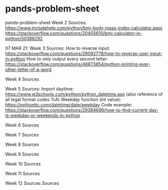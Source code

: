# pands-problem-sheet
pands-problem-sheet
Week 2 
Sources:
https://www.includehelp.com/python/bmi-body-mass-index-calculator.aspx
https://stackoverflow.com/questions/20405610/bmi-calculator-in-python/50386292


07 MAR 21: 
Week 3
Sources: 
How to reverse input: https://stackoverflow.com/questions/29092778/how-to-reverse-user-input-in-python
How to only output every second letter: https://stackoverflow.com/questions/48873854/python-printing-ever-other-letter-of-a-word

Week 4
Sources

Week 5 
Sources:
Import daytime: https://www.w3schools.com/python/python_datetime.asp (also reference of all legal format codes %A)
Weekday function (int value): https://pythontic.com/datetime/date/weekday
Code example: https://stackoverflow.com/questions/29384696/how-to-find-current-day-is-weekday-or-weekends-in-python

Week 6 
Sources

Week 7 
Sources

Week 8
Sources

Week 9 
Sources


Week 10 
Sources


Week 11
Sources

Week 12
Sources
Sources
